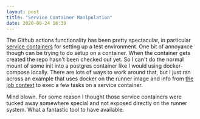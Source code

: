```yaml
---
layout: post
title: "Service Container Manipulation"
date: 2020-09-24 16:39
---
```

The Github actions functionality has been pretty spectacular, in particular
[service containers](https://docs.github.com/en/actions/guides/about-service-containers)
for setting up a test environment. One bit of annoyance though can be trying
to do setup on a container. When the container gets created the
repo hasn't been checked out yet. So I can't do the normal mount of some init
into a postgres container like I would using docker-compose locally. There are
lots of ways to work around that, but I just ran across an example that uses
docker on the runner image and info from 
[the job context](https://docs.github.com/en/actions/reference/context-and-expression-syntax-for-github-actions#job-context)
to exec a few tasks on a service container.

<script src="https://gist.github.com/mikerowehl/187a0a8685079ef5c8c1bd6bf71797a4.js"></script>

Mind blown. For some reason I thought those service containers were tucked
away somewhere special and not exposed directly on the runner system. What a
fantastic tool to have available.
